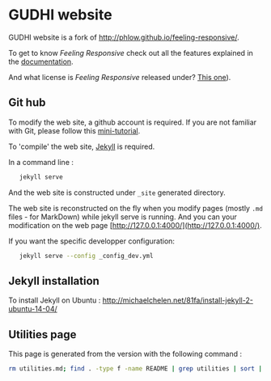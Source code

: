 # GUDHI website

GUDHI website is a fork of <http://phlow.github.io/feeling-responsive/>.

To get to know *Feeling Responsive* check out all the features explained in the [documentation](http://phlow.github.io/feeling-responsive/documentation/).

And what license is *Feeling Responsive* released under? [This one](https://github.com/Phlow/feeling-responsive/blob/gh-pages/LICENSE)).

## Git hub
To modify the web site, a github account is required. If you are not familiar with Git, please follow this [mini-tutorial](http://rogerdudler.github.io/git-guide/).

To 'compile' the web site, [Jekyll](https://jekyllrb.com/docs/installation/) is required.

In a command line :
```bash
   jekyll serve
```

And the web site is constructed under `_site` generated directory.

The web site is reconstructed on the fly when you modify pages (mostly `.md` files - for MarkDown) while jekyll serve is running.
And you can your modification on the web page [http://127.0.0.1:4000/](http://127.0.0.1:4000/).

If you want the specific developper configuration:
```bash
   jekyll serve --config _config_dev.yml
```

## Jekyll installation
To install Jekyll on Ubuntu : <http://michaelchelen.net/81fa/install-jekyll-2-ubuntu-14-04/>

## Utilities page
This page is generated from the version with the following command :
```bash
rm utilities.md; find . -type f -name README | grep utilities | sort | xargs cat -- >> utilities.md
```
